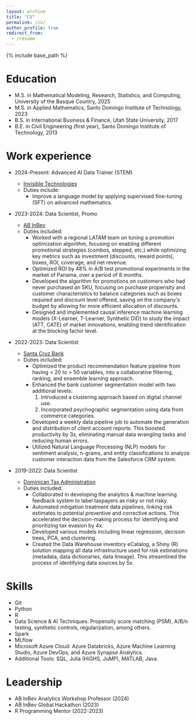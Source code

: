 ```yaml
---
layout: archive
title: "CV"
permalink: /cv/
author_profile: true
redirect_from:
  - /resume
---
```


{% include base_path %}

Education
======
<!-- * Ph.D. in Mathematics and Statistics, University of the Basque Country, 2029 (expected) -->
* M.S. in Mathematical Modeling, Research, Statistics, and Computing, University of the Basque Country, 2025
* M.S. in Applied Mathematics, Santo Domingo Institute of Technology, 2023
* B.S. in International Business & Finance, Utah State University, 2017
* B.E. in Civil Engineering (first year), Santo Domingo Institute of Technology, 2013


Work experience
======
* 2024-Present: Advanced AI Data Trainer (STEM)
  * [Invisible Technologies](https://www.invisible.co/)
  * Duties include:
    * Improve a language model by applying supervised fine-tuning (SFT) on advanced mathematics.

* 2023-2024: Data Scientist, Promo
  * [AB InBev](https://www.ab-inbev.com/)
  * Duties included:
    * Worked with a regional LATAM team on tuning a promotion optimization algorithm, focusing on enabling different promotional strategies (combos, stepped, etc.) while optimizing key metrics such as investment (discounts, reward points), boxes, ROI, coverage, and net revenue.
    * Optimized ROI by 48% in A/B test promotional experiments in the market of Panama, over a period of 8 months.
    * Developed the algorithm for promotions on customers who had never purchased an SKU, focusing on purchase propensity and customer characteristics to balance categories such as boxes required and discount level offered, saving on the company's budget by allowing for more efficient allocation of discounts.
    * Designed and implemented causal inference machine learning models (X-Learner, T-Learner, Synthetic DiD) to study the impact (ATT, CATE) of market innovations, enabling trend identification at the blocking factor level.

  <!-- * Supervisor: Carlos Montero -->

* 2022-2023: Data Scientist
  * [Santa Cruz Bank](https://bsc.com.do/home)
  * Duties included:
    * Optimized the product recommendation feature pipeline from having < 20 to > 50 variables, into a collaborative filtering, ranking, and ensemble learning approach.
    * Enhanced the bank customer segmentation model with two additional levels:
      1. Introduced a clustering approach based on digital channel use.
      2. Incorporated psychographic segmentation using data from commerce categories.
    * Developed a weekly data pipeline job to automate the generation and distribution of client account reports. This boosted productivity by 3x, eliminating manual data wrangling tasks and reducing human errors.
    * Utilized Natural Language Processing (NLP) models for sentiment analysis, n-grams, and entity classifications to analyze customer interaction data from the Salesforce CRM system.

  <!-- * Supervisor: Persio Martinez -->

* 2019-2022: Data Scientist
  * [Dominican Tax Administration](https://dgii.gov.do/Paginas/default.aspx)
  * Duties included:
    * Collaborated in developing the analytics & machine learning feedback system to label taxpayers as risky or not risky.
    * Automated mitigation treatment data pipelines, linking risk estimates to potential preventive and corrective actions. This accelerated the decision-making process for identifying and prioritizing tax evasion by 4x.
    * Developed various models including linear regression, decision trees, PCA, and clustering.
    * Created the Data Warehouse inventory eCatalog, a Shiny (R) solution mapping all data infrastructure used for risk estimations (metadata, data dictionaries, data lineage). This streamlined the process of identifying data sources by 5x.

  <!-- * Supervisor: Marhiel Diaz -->


Skills
======
* Git
* Python
* R
* Data Science & AI Techniques: Propensity score matching (PSM), A/B/n testing, synthetic controls, regularization, among others.
* Spark
* MLflow
* Microsoft Azure Cloud: Azure Databricks, Azure Machine Learning Studio, Azure DevOps, and Azure Synapse Analytics.
* Additional Tools: SQL, Julia (HiGHS, JuMP), MATLAB, Java.


Leadership
======
* AB InBev Analytics Workshop Professor (2024)
* AB InBev Global Hackathon (2023)
* R Programming Mentor (2022-2023)

